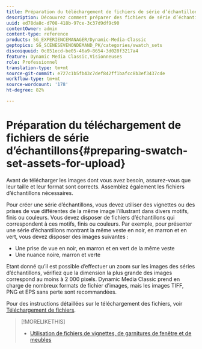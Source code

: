 ```yaml
---
title: Préparation du téléchargement de fichiers de série d’échantillons
description: Découvrez comment préparer des fichiers de série d’échantillons pour le téléchargement.
uuid: ed78da8c-d708-418b-97ce-3c37d9df9c90
contentOwner: admin
content-type: reference
products: SG_EXPERIENCEMANAGER/Dynamic-Media-Classic
geptopics: SG_SCENESEVENONDEMAND_PK/categories/swatch_sets
discoiquuid: 0c851ecd-be05-46a9-8654-3d028f3217a4
feature: Dynamic Media Classic,Visionneuses
role: Professionnel
translation-type: tm+mt
source-git-commit: e727c1b5fb43c7def842ff1bafcc8b3ef3437cde
workflow-type: tm+mt
source-wordcount: '178'
ht-degree: 82%

---
```



# Préparation du téléchargement de fichiers de série d’échantillons{#preparing-swatch-set-assets-for-upload}

Avant de télécharger les images dont vous avez besoin, assurez-vous que leur taille et leur format sont corrects. Assemblez également les fichiers d’échantillons nécessaires.

Pour créer une série d’échantillons, vous devez utiliser des vignettes ou des prises de vue différentes de la même image l’illustrant dans divers motifs, finis ou couleurs. Vous devez disposer de fichiers d’échantillons qui correspondent à ces motifs, finis ou couleurs. Par exemple, pour présenter une série d’échantillons montrant la même veste en noir, en marron et en vert, vous devez disposer des images suivantes :

* Une prise de vue en noir, en marron et en vert de la même veste
* Une nuance noire, marron et verte

Etant donné qu’il est possible d’effectuer un zoom sur les images des séries d’échantillons, vérifiez que la dimension la plus grande des images correspond au moins à 2 000 pixels. Dynamic Media Classic prend en charge de nombreux formats de fichier d’images, mais les images TIFF, PNG et EPS sans perte sont recommandées.

Pour des instructions détaillées sur le téléchargement des fichiers, voir [Téléchargement de fichiers](uploading-files.md#uploading_files).

>[!MORELIKETHIS]
>
>* [Utilisation de fichiers de vignettes, de garnitures de fenêtre et de meubles](vignette-window-covering-cabinet-files.md#working_with_vignette_window_covering_and_cabinet_files)

